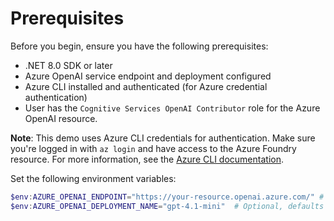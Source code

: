 # Prerequisites

Before you begin, ensure you have the following prerequisites:

- .NET 8.0 SDK or later
- Azure OpenAI service endpoint and deployment configured
- Azure CLI installed and authenticated (for Azure credential authentication)
- User has the `Cognitive Services OpenAI Contributor` role for the Azure OpenAI resource.

**Note**: This demo uses Azure CLI credentials for authentication. Make sure you're logged in with `az login` and have access to the Azure Foundry resource. For more information, see the [Azure CLI documentation](https://learn.microsoft.com/cli/azure/authenticate-azure-cli-interactively).

Set the following environment variables:

```powershell
$env:AZURE_OPENAI_ENDPOINT="https://your-resource.openai.azure.com/" # Replace with your Azure OpenAI resource endpoint
$env:AZURE_OPENAI_DEPLOYMENT_NAME="gpt-4.1-mini"  # Optional, defaults to gpt-4.1-mini
```
